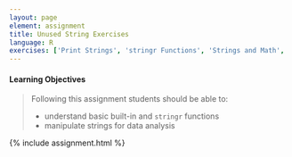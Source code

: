 ```yaml
---
layout: page
element: assignment
title: Unused String Exercises
language: R
exercises: ['Print Strings', 'stringr Functions', 'Strings and Math', 'Long Strings', 'Strings from Data 1', 'Strings from Data 2', 'Improve Your Code', 'Split Strings']
---
```


#### Learning Objectives

> Following this assignment students should be able to:
>
> - understand basic built-in and `stringr` functions
> - manipulate strings for data analysis

{% include assignment.html %}
